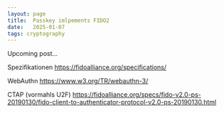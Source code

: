 ```yaml
---
layout: page
title:  Passkey imlpements FIDO2
date:   2025-01-07
tags: cryptography 
---
```

Upcoming post... 

Spezifikationen
https://fidoalliance.org/specifications/

WebAuthn
https://www.w3.org/TR/webauthn-3/

CTAP (vormahls U2F)
https://fidoalliance.org/specs/fido-v2.0-ps-20190130/fido-client-to-authenticator-protocol-v2.0-ps-20190130.html